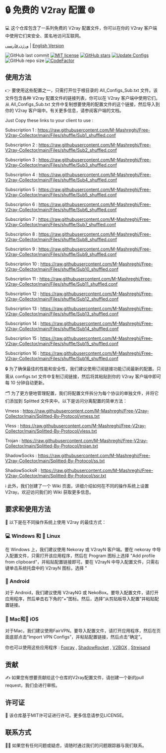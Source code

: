 # 🔒 免费的 V2ray 配置 🌐
💻 这个仓库包含了一系列免费的 V2ray 配置文件，你可以在你的 V2ray 客户端中使用它们来安全、匿名地访问互联网。

[ورژن فارسی](https://github.com/M-Mashreghi/Free-V2ray-Collector/blob/main/Persian-README.md) | [English Version](https://github.com/M-Mashreghi/Free-V2ray-Collector)

![GitHub last commit](https://img.shields.io/github/last-commit/M-Mashreghi/Free-V2ray-Collector.svg) [![MIT license](https://img.shields.io/badge/License-MIT-blue.svg)](https://lbesson.mit-license.org/) [![GitHub stars](https://img.shields.io/github/stars/M-Mashreghi/Free-V2ray-Collector.svg)](https://github.com/M-Mashreghi/Free-V2ray-Collector/stargazers) [![Update Configs](https://github.com/M-Mashreghi/Free-V2ray-Collector/actions/workflows/python-app.yml/badge.svg)](https://github.com/M-Mashreghi/Free-V2ray-Collector/actions/workflows/python-app.yml) ![GitHub repo size](https://img.shields.io/github/repo-size/M-Mashreghi/Free-V2ray-Collector) [![CodeFactor](https://www.codefactor.io/repository/github/M-Mashreghi/Free-V2ray-Collector/badge)](https://www.codefactor.io/repository/github/M-Mashreghi/Free-V2ray-Collector) 



## 使用方法
👉 要使用这些配置之一，只需打开位于根目录的 All_Configs_Sub.txt 文件。该文件包含各种 V2ray 配置文件的链接列表，你可以在 V2ray 客户端中使用它们。从 All_Configs_Sub.txt 文件中复制想要使用的配置文件的这个链接，然后导入到你的 V2ray 客户端中。有关更多信息，请参阅客户端的文档。

Just Copy these links to your client to use :

Subscription 1 : https://raw.githubusercontent.com/M-Mashreghi/Free-V2ray-Collector/main/Files/shuffle/Sub1_shuffled.conf

Subscription 2 : https://raw.githubusercontent.com/M-Mashreghi/Free-V2ray-Collector/main/Files/shuffle/Sub2_shuffled.conf

Subscription 3 : https://raw.githubusercontent.com/M-Mashreghi/Free-V2ray-Collector/main/Files/shuffle/Sub3_shuffled.conf

Subscription 4 : https://raw.githubusercontent.com/M-Mashreghi/Free-V2ray-Collector/main/Files/shuffle/Sub4_shuffled.conf

Subscription 5 : https://raw.githubusercontent.com/M-Mashreghi/Free-V2ray-Collector/main/Files/shuffle/Sub5_shuffled.conf

Subscription 6 : https://raw.githubusercontent.com/M-Mashreghi/Free-V2ray-Collector/main/Files/shuffle/Sub6_shuffled.conf

Subscription 7 : https://raw.githubusercontent.com/M-Mashreghi/Free-V2ray-Collector/main/Files/shuffle/Sub7_shuffled.conf

Subscription 8 : https://raw.githubusercontent.com/M-Mashreghi/Free-V2ray-Collector/main/Files/shuffle/Sub8_shuffled.conf

Subscription 9 : https://raw.githubusercontent.com/M-Mashreghi/Free-V2ray-Collector/main/Files/shuffle/Sub9_shuffled.conf

Subscription 10 : https://raw.githubusercontent.com/M-Mashreghi/Free-V2ray-Collector/main/Files/shuffle/Sub10_shuffled.conf

Subscription 11 : https://raw.githubusercontent.com/M-Mashreghi/Free-V2ray-Collector/main/Files/shuffle/Sub11_shuffled.conf

Subscription 12 : https://raw.githubusercontent.com/M-Mashreghi/Free-V2ray-Collector/main/Files/shuffle/Sub12_shuffled.conf

Subscription 13 : https://raw.githubusercontent.com/M-Mashreghi/Free-V2ray-Collector/main/Files/shuffle/Sub13_shuffled.conf

Subscription 14 : https://raw.githubusercontent.com/M-Mashreghi/Free-V2ray-Collector/main/Files/shuffle/Sub14_shuffled.conf

Subscription 15 : https://raw.githubusercontent.com/M-Mashreghi/Free-V2ray-Collector/main/Files/shuffle/Sub15_shuffled.conf

Subscription 16 : https://raw.githubusercontent.com/M-Mashreghi/Free-V2ray-Collector/main/Files/shuffle/Sub16_shuffled.conf



🔒 为了确保最佳的性能和安全性，我们建议使用订阅链接功能订阅最新的配置。只需从 configs.txt 文件中复制订阅链接，然后将其粘贴到你的 V2ray 客户端中即可每 10 分钟自动更新。

🗂️ 为了更方便地管理配置，我们将配置文件拆分为每个协议的单独文件，并将它们添加到 Splitted 文件夹中。以下是访问分离配置的简单方法：

Vmess : https://raw.githubusercontent.com/M-Mashreghi/Free-V2ray-Collector/main/Splitted-By-Protocol/vmess.txt

Vless : https://raw.githubusercontent.com/M-Mashreghi/Free-V2ray-Collector/main/Splitted-By-Protocol/vless.txt

Trojan : https://raw.githubusercontent.com/M-Mashreghi/Free-V2ray-Collector/main/Splitted-By-Protocol/trojan.txt

ShadowSocks : https://raw.githubusercontent.com/M-Mashreghi/Free-V2ray-Collector/main/Splitted-By-Protocol/ss.txt

ShadowSocksR : https://raw.githubusercontent.com/M-Mashreghi/Free-V2ray-Collector/main/Splitted-By-Protocol/ssr.txt

ℹ️ 此外，我们创建了一个 Wiki 页面，详细介绍如何在不同的操作系统上设置 V2ray。欢迎访问我们的 Wiki 获取更多信息。

## 要求和使用方法
📲 以下是在不同操作系统上使用 V2ray 的最佳方式：

### 💻 Windows 和 🐧 Linux
在 Windows 上，我们建议使用 Nekoray 或 V2rayN 客户端。要在 nekoray 中导入配置文件，只需打开该应用程序，然后在 Program 图标上选择 "Add profile from clipboard"，并粘贴配置链接即可。要在 V2rayN 中导入配置文件，只需右键单击系统托盘中的 V2rayN 图标，选择 "

### 🤖 Android
对于 Android，我们建议使用 V2rayNG 或 NekoBox。要导入配置文件，请打开应用程序，然后单击右下角的“+”图标。然后，选择“从剪贴板导入配置”并粘贴配置链接。

### 🍎 Mac和📱 iOS
对于Mac，我们建议使用FairVPN。要导入配置文件，请打开应用程序，然后在页面底部点击“Import VPN Configs”，并粘贴配置链接，然后点击“确定”。

你也可以使用这些应用程序 : [Foxray](https://apps.apple.com/us/app/foxray/id6448898396) , [ShadowRocket](https://apps.apple.com/ca/app/shadowrocket/id932747118) , [V2BOX](https://apps.apple.com/us/app/v2box-v2ray-client/id6446814690) , [Streisand](https://apps.apple.com/us/app/streisand/id6450534064)

## 贡献
✍️ 如果您有想要贡献给这个仓库的V2ray配置文件，请创建一个新的pull request，我们会进行审核。

## 许可证
📝 该仓库基于MIT许可证进行许可。更多信息请参见LICENSE。

## 联系方式
🙋‍♀️ 如果您有任何问题或疑虑，请随时通过我们的问题跟踪器与我们联系。


